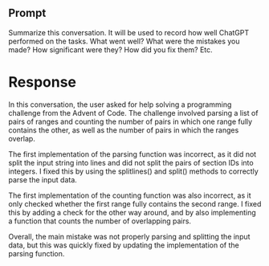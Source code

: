 ## Prompt
Summarize this conversation. It will be used to record how well ChatGPT performed on the tasks. What went well? What were the mistakes you made? How significant were they? How did you fix them? Etc.

# Response
In this conversation, the user asked for help solving a programming challenge from the Advent of Code. The challenge involved parsing a list of pairs of ranges and counting the number of pairs in which one range fully contains the other, as well as the number of pairs in which the ranges overlap.

The first implementation of the parsing function was incorrect, as it did not split the input string into lines and did not split the pairs of section IDs into integers. I fixed this by using the splitlines() and split() methods to correctly parse the input data.

The first implementation of the counting function was also incorrect, as it only checked whether the first range fully contains the second range. I fixed this by adding a check for the other way around, and by also implementing a function that counts the number of overlapping pairs.

Overall, the main mistake was not properly parsing and splitting the input data, but this was quickly fixed by updating the implementation of the parsing function.